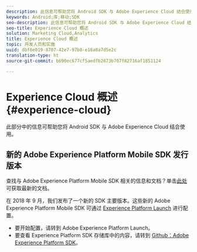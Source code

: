 ```yaml
---
description: 此信息可帮助您将 Android SDK 与 Adobe Experience Cloud 结合使用。
keywords: Android;库;移动;SDK
seo-description: 此信息可帮助您将 Android SDK 与 Adobe Experience Cloud 结合使用。
seo-title: Experience Cloud 概述
solution: Marketing Cloud,Analytics
title: Experience Cloud 概述
topic: 开发人员和实施
uuid: dbf6e019-8707-42e7-97b8-e18a8a7d5e2c
translation-type: ht
source-git-commit: b690ec677cf5aedfb2673b707f82716af1851124

---
```



# Experience Cloud 概述 {#experience-cloud}

此部分中的信息可帮助您将 Android SDK 与 Adobe Experience Cloud 结合使用。

## 新的 Adobe Experience Platform Mobile SDK 发行版本

查找与 Adobe Experience Platform Mobile SDK 相关的信息和文档？单击[此处](https://aep-sdks.gitbook.io/docs/)可获取最新的文档。

在 2018 年 9 月，我们发布了一个新的 SDK 主要版本。这些新的 Adobe Experience Platform Mobile SDK 可通过 [Experience Platform Launch](https://www.adobe.com/cn/experience-platform/launch.html) 进行配置。

* 要开始配置，请转到 Adobe Experience Platform Launch。
* 要查看 Experience Platform SDK 存储库中的内容，请转到 [Github：Adobe Experience Platform SDK](https://github.com/Adobe-Marketing-Cloud/acp-sdks)。

